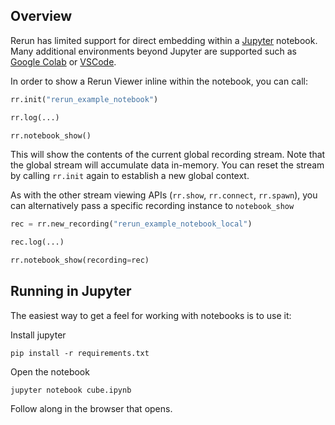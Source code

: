 ## Overview

Rerun has limited support for direct embedding within a [Jupyter](https://jupyter.org/) notebook.
Many additional environments beyond Jupyter are supported such as [Google Colab](https://colab.research.google.com/)
or [VSCode](https://code.visualstudio.com/blogs/2021/08/05/notebooks).

In order to show a Rerun Viewer inline within the notebook, you can call:

```python
rr.init("rerun_example_notebook")

rr.log(...)

rr.notebook_show()
```

This will show the contents of the current global recording stream. Note that the global stream will accumulate
data in-memory. You can reset the stream by calling `rr.init` again to establish a new global context.

As with the other stream viewing APIs (`rr.show`, `rr.connect`, `rr.spawn`), you can alternatively pass
a specific recording instance to `notebook_show`

```python
rec = rr.new_recording("rerun_example_notebook_local")

rec.log(...)

rr.notebook_show(recording=rec)
```

## Running in Jupyter

The easiest way to get a feel for working with notebooks is to use it:

Install jupyter

```
pip install -r requirements.txt
```

Open the notebook

```
jupyter notebook cube.ipynb
```

Follow along in the browser that opens.
